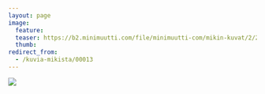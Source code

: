 ```yaml
---
layout: page
image:
  feature:
  teaser: https://b2.minimuutti.com/file/minimuutti-com/mikin-kuvat/2/20130524_162639-245px (2).jpg
  thumb:
redirect_from:
  - /kuvia-mikista/00013
---
```


![](https://b2.minimuutti.com/file/minimuutti-com/mikin-kuvat/2/20130524_162639-800px.jpg)
